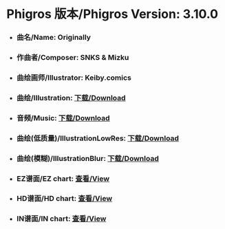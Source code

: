 
# Phigros 版本/Phigros Version:  3.10.0

- ### __曲名/Name:  Originally__

- ### __作曲者/Composer:  SNKS & Mizku__

- ### __曲绘画师/Illustrator:  Keiby.comics__

- ### __曲绘/Illustration:  [下载/Download](https://github.com/Po6647A/PAR/releases/download/3.10.0/1085.png)__

- ### __音频/Music:  [下载/Download](https://github.com/Po6647A/PAR/releases/download/3.10.0/1806.ogg)__

- ### __曲绘(低质量)/IllustrationLowRes:  [下载/Download](https://github.com/Po6647A/PAR/releases/download/3.10.0/1577.png)__

- ### __曲绘(模糊)/IllustrationBlur:  [下载/Download](https://github.com/Po6647A/PAR/releases/download/3.10.0/1331.png)__


- ### __EZ谱面/EZ chart:  [查看/View](./EZ.json/index.html)__

- ### __HD谱面/HD chart:  [查看/View](./HD.json/index.html)__

- ### __IN谱面/IN chart:  [查看/View](./IN.json/index.html)__

